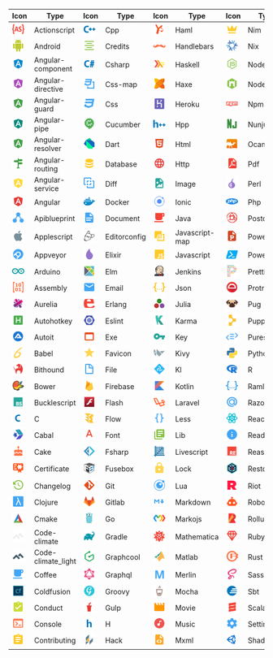 |Icon|Type|Icon|Type|Icon|Type|Icon|Type|Icon|Type|
|---|---|---|---|---|---|---|---|---|---|
|<img src="./../icons/actionscript.svg" width="24px">|Actionscript|<img src="./../icons/cpp.svg" width="24px">|Cpp|<img src="./../icons/haml.svg" width="24px">|Haml|<img src="./../icons/nim.svg" width="24px">|Nim|<img src="./../icons/slim.svg" width="24px">|Slim|
|<img src="./../icons/android.svg" width="24px">|Android|<img src="./../icons/credits.svg" width="24px">|Credits|<img src="./../icons/handlebars.svg" width="24px">|Handlebars|<img src="./../icons/nix.svg" width="24px">|Nix|<img src="./../icons/smarty.svg" width="24px">|Smarty|
|<img src="./../icons/angular-component.svg" width="24px">|Angular-component|<img src="./../icons/csharp.svg" width="24px">|Csharp|<img src="./../icons/haskell.svg" width="24px">|Haskell|<img src="./../icons/nodejs.svg" width="24px">|Nodejs|<img src="./../icons/solidity.svg" width="24px">|Solidity|
|<img src="./../icons/angular-directive.svg" width="24px">|Angular-directive|<img src="./../icons/css-map.svg" width="24px">|Css-map|<img src="./../icons/haxe.svg" width="24px">|Haxe|<img src="./../icons/nodemon.svg" width="24px">|Nodemon|<img src="./../icons/stylelint.svg" width="24px">|Stylelint|
|<img src="./../icons/angular-guard.svg" width="24px">|Angular-guard|<img src="./../icons/css.svg" width="24px">|Css|<img src="./../icons/heroku.svg" width="24px">|Heroku|<img src="./../icons/npm.svg" width="24px">|Npm|<img src="./../icons/stylelint_light.svg" width="24px">|Stylelint_light|
|<img src="./../icons/angular-pipe.svg" width="24px">|Angular-pipe|<img src="./../icons/cucumber.svg" width="24px">|Cucumber|<img src="./../icons/hpp.svg" width="24px">|Hpp|<img src="./../icons/nunjucks.svg" width="24px">|Nunjucks|<img src="./../icons/stylus.svg" width="24px">|Stylus|
|<img src="./../icons/angular-resolver.svg" width="24px">|Angular-resolver|<img src="./../icons/dart.svg" width="24px">|Dart|<img src="./../icons/html.svg" width="24px">|Html|<img src="./../icons/ocaml.svg" width="24px">|Ocaml|<img src="./../icons/swc.svg" width="24px">|Swc|
|<img src="./../icons/angular-routing.svg" width="24px">|Angular-routing|<img src="./../icons/database.svg" width="24px">|Database|<img src="./../icons/http.svg" width="24px">|Http|<img src="./../icons/pdf.svg" width="24px">|Pdf|<img src="./../icons/swift.svg" width="24px">|Swift|
|<img src="./../icons/angular-service.svg" width="24px">|Angular-service|<img src="./../icons/diff.svg" width="24px">|Diff|<img src="./../icons/image.svg" width="24px">|Image|<img src="./../icons/perl.svg" width="24px">|Perl|<img src="./../icons/table.svg" width="24px">|Table|
|<img src="./../icons/angular.svg" width="24px">|Angular|<img src="./../icons/docker.svg" width="24px">|Docker|<img src="./../icons/ionic.svg" width="24px">|Ionic|<img src="./../icons/php.svg" width="24px">|Php|<img src="./../icons/terraform.svg" width="24px">|Terraform|
|<img src="./../icons/apiblueprint.svg" width="24px">|Apiblueprint|<img src="./../icons/document.svg" width="24px">|Document|<img src="./../icons/java.svg" width="24px">|Java|<img src="./../icons/postcss.svg" width="24px">|Postcss|<img src="./../icons/test-js.svg" width="24px">|Test-js|
|<img src="./../icons/applescript.svg" width="24px">|Applescript|<img src="./../icons/editorconfig.svg" width="24px">|Editorconfig|<img src="./../icons/javascript-map.svg" width="24px">|Javascript-map|<img src="./../icons/powerpoint.svg" width="24px">|Powerpoint|<img src="./../icons/test-jsx.svg" width="24px">|Test-jsx|
|<img src="./../icons/appveyor.svg" width="24px">|Appveyor|<img src="./../icons/elixir.svg" width="24px">|Elixir|<img src="./../icons/javascript.svg" width="24px">|Javascript|<img src="./../icons/powershell.svg" width="24px">|Powershell|<img src="./../icons/test-ts.svg" width="24px">|Test-ts|
|<img src="./../icons/arduino.svg" width="24px">|Arduino|<img src="./../icons/elm.svg" width="24px">|Elm|<img src="./../icons/jenkins.svg" width="24px">|Jenkins|<img src="./../icons/prettier.svg" width="24px">|Prettier|<img src="./../icons/tex.svg" width="24px">|Tex|
|<img src="./../icons/assembly.svg" width="24px">|Assembly|<img src="./../icons/email.svg" width="24px">|Email|<img src="./../icons/json.svg" width="24px">|Json|<img src="./../icons/protractor.svg" width="24px">|Protractor|<img src="./../icons/travis.svg" width="24px">|Travis|
|<img src="./../icons/aurelia.svg" width="24px">|Aurelia|<img src="./../icons/erlang.svg" width="24px">|Erlang|<img src="./../icons/julia.svg" width="24px">|Julia|<img src="./../icons/pug.svg" width="24px">|Pug|<img src="./../icons/tune.svg" width="24px">|Tune|
|<img src="./../icons/autohotkey.svg" width="24px">|Autohotkey|<img src="./../icons/eslint.svg" width="24px">|Eslint|<img src="./../icons/karma.svg" width="24px">|Karma|<img src="./../icons/puppet.svg" width="24px">|Puppet|<img src="./../icons/twig.svg" width="24px">|Twig|
|<img src="./../icons/autoit.svg" width="24px">|Autoit|<img src="./../icons/exe.svg" width="24px">|Exe|<img src="./../icons/key.svg" width="24px">|Key|<img src="./../icons/purescript.svg" width="24px">|Purescript|<img src="./../icons/typescript-def.svg" width="24px">|Typescript-def|
|<img src="./../icons/babel.svg" width="24px">|Babel|<img src="./../icons/favicon.svg" width="24px">|Favicon|<img src="./../icons/kivy.svg" width="24px">|Kivy|<img src="./../icons/python.svg" width="24px">|Python|<img src="./../icons/typescript.svg" width="24px">|Typescript|
|<img src="./../icons/bithound.svg" width="24px">|Bithound|<img src="./../icons/file.svg" width="24px">|File|<img src="./../icons/kl.svg" width="24px">|Kl|<img src="./../icons/r.svg" width="24px">|R|<img src="./../icons/url.svg" width="24px">|Url|
|<img src="./../icons/bower.svg" width="24px">|Bower|<img src="./../icons/firebase.svg" width="24px">|Firebase|<img src="./../icons/kotlin.svg" width="24px">|Kotlin|<img src="./../icons/raml.svg" width="24px">|Raml|<img src="./../icons/verilog.svg" width="24px">|Verilog|
|<img src="./../icons/bucklescript.svg" width="24px">|Bucklescript|<img src="./../icons/flash.svg" width="24px">|Flash|<img src="./../icons/laravel.svg" width="24px">|Laravel|<img src="./../icons/razor.svg" width="24px">|Razor|<img src="./../icons/vfl.svg" width="24px">|Vfl|
|<img src="./../icons/c.svg" width="24px">|C|<img src="./../icons/flow.svg" width="24px">|Flow|<img src="./../icons/less.svg" width="24px">|Less|<img src="./../icons/react.svg" width="24px">|React|<img src="./../icons/virtual.svg" width="24px">|Virtual|
|<img src="./../icons/cabal.svg" width="24px">|Cabal|<img src="./../icons/font.svg" width="24px">|Font|<img src="./../icons/lib.svg" width="24px">|Lib|<img src="./../icons/readme.svg" width="24px">|Readme|<img src="./../icons/visualstudio.svg" width="24px">|Visualstudio|
|<img src="./../icons/cake.svg" width="24px">|Cake|<img src="./../icons/fsharp.svg" width="24px">|Fsharp|<img src="./../icons/livescript.svg" width="24px">|Livescript|<img src="./../icons/reason.svg" width="24px">|Reason|<img src="./../icons/vscode.svg" width="24px">|Vscode|
|<img src="./../icons/certificate.svg" width="24px">|Certificate|<img src="./../icons/fusebox.svg" width="24px">|Fusebox|<img src="./../icons/lock.svg" width="24px">|Lock|<img src="./../icons/restql.svg" width="24px">|Restql|<img src="./../icons/vue.svg" width="24px">|Vue|
|<img src="./../icons/changelog.svg" width="24px">|Changelog|<img src="./../icons/git.svg" width="24px">|Git|<img src="./../icons/lua.svg" width="24px">|Lua|<img src="./../icons/riot.svg" width="24px">|Riot|<img src="./../icons/watchman.svg" width="24px">|Watchman|
|<img src="./../icons/clojure.svg" width="24px">|Clojure|<img src="./../icons/gitlab.svg" width="24px">|Gitlab|<img src="./../icons/markdown.svg" width="24px">|Markdown|<img src="./../icons/robot.svg" width="24px">|Robot|<img src="./../icons/webpack.svg" width="24px">|Webpack|
|<img src="./../icons/cmake.svg" width="24px">|Cmake|<img src="./../icons/go.svg" width="24px">|Go|<img src="./../icons/markojs.svg" width="24px">|Markojs|<img src="./../icons/rollup.svg" width="24px">|Rollup|<img src="./../icons/wolframlanguage.svg" width="24px">|Wolframlanguage|
|<img src="./../icons/code-climate.svg" width="24px">|Code-climate|<img src="./../icons/gradle.svg" width="24px">|Gradle|<img src="./../icons/mathematica.svg" width="24px">|Mathematica|<img src="./../icons/ruby.svg" width="24px">|Ruby|<img src="./../icons/word.svg" width="24px">|Word|
|<img src="./../icons/code-climate_light.svg" width="24px">|Code-climate_light|<img src="./../icons/graphcool.svg" width="24px">|Graphcool|<img src="./../icons/matlab.svg" width="24px">|Matlab|<img src="./../icons/rust.svg" width="24px">|Rust|<img src="./../icons/xaml.svg" width="24px">|Xaml|
|<img src="./../icons/coffee.svg" width="24px">|Coffee|<img src="./../icons/graphql.svg" width="24px">|Graphql|<img src="./../icons/merlin.svg" width="24px">|Merlin|<img src="./../icons/sass.svg" width="24px">|Sass|<img src="./../icons/xml.svg" width="24px">|Xml|
|<img src="./../icons/coldfusion.svg" width="24px">|Coldfusion|<img src="./../icons/groovy.svg" width="24px">|Groovy|<img src="./../icons/mocha.svg" width="24px">|Mocha|<img src="./../icons/sbt.svg" width="24px">|Sbt|<img src="./../icons/yaml.svg" width="24px">|Yaml|
|<img src="./../icons/conduct.svg" width="24px">|Conduct|<img src="./../icons/gulp.svg" width="24px">|Gulp|<img src="./../icons/movie.svg" width="24px">|Movie|<img src="./../icons/scala.svg" width="24px">|Scala|<img src="./../icons/yang.svg" width="24px">|Yang|
|<img src="./../icons/console.svg" width="24px">|Console|<img src="./../icons/h.svg" width="24px">|H|<img src="./../icons/music.svg" width="24px">|Music|<img src="./../icons/settings.svg" width="24px">|Settings|<img src="./../icons/yarn.svg" width="24px">|Yarn|
|<img src="./../icons/contributing.svg" width="24px">|Contributing|<img src="./../icons/hack.svg" width="24px">|Hack|<img src="./../icons/mxml.svg" width="24px">|Mxml|<img src="./../icons/shaderlab.svg" width="24px">|Shaderlab|<img src="./../icons/zip.svg" width="24px">|Zip|
